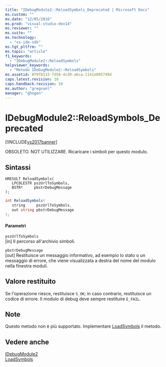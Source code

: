 ```yaml
---
title: "IDebugModule2::ReloadSymbols_Deprecated | Microsoft Docs"
ms.custom: ""
ms.date: "12/05/2016"
ms.prod: "visual-studio-dev14"
ms.reviewer: ""
ms.suite: ""
ms.technology: 
  - "vs-ide-sdk"
ms.tgt_pltfrm: ""
ms.topic: "article"
f1_keywords: 
  - "IDebugModule2::ReloadSymbols"
helpviewer_keywords: 
  - "Metodo IDebugModule2::ReloadSymbols"
ms.assetid: 0f9f0133-7d58-4cd9-a6ca-1141e095749d
caps.latest.revision: 10
caps.handback.revision: 10
ms.author: "gregvanl"
manager: "ghogen"
---
```

# IDebugModule2::ReloadSymbols_Deprecated
[!INCLUDE[vs2017banner](../../../code-quality/includes/vs2017banner.md)]

OBSOLETO.  NOT UTILIZZARE.  Ricaricare i simboli per questo modulo.  
  
## Sintassi  
  
```cpp#  
HRESULT ReloadSymbols(   
   LPCOLESTR pszUrlToSymbols,  
   BSTR*     pbstrDebugMessage  
);  
```  
  
```c#  
int ReloadSymbols(   
   string     pszUrlToSymbols,  
   out string pbstrDebugMessage  
);  
```  
  
#### Parametri  
 `pszUrlToSymbols`  
 \[in\]  Il percorso all'archivio simboli.  
  
 `pbstrDebugMessage`  
 \[out\]  Restituisce un messaggio informativo, ad esempio lo stato o un messaggio di errore, che viene visualizzata a destra del nome del modulo nella finestra moduli.  
  
## Valore restituito  
 Se l'operazione riesce, restituisce `S_OK`; in caso contrario, restituisce un codice di errore.  Il modulo di debug deve sempre restituire `E_FAIL`.  
  
## Note  
 Questo metodo non è più supportato.  Implementare [LoadSymbols](../Topic/IDebugModule3::LoadSymbols.md) il metodo.  
  
## Vedere anche  
 [IDebugModule2](../../../extensibility/debugger/reference/idebugmodule2.md)   
 [LoadSymbols](../Topic/IDebugModule3::LoadSymbols.md)